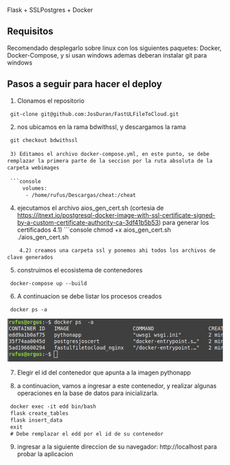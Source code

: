 Flask + SSLPostgres + Docker  

## Requisitos

Recomendado desplegarlo sobre linux con los siguientes paquetes: Docker, Docker-Compose, y si usan windows ademas deberan instalar git para windows

## Pasos a seguir para hacer el deploy

1) Clonamos el repositorio

```console
 git-clone git@github.com:JosDuran/FastULFileToCloud.git
```

2) nos ubicamos en la rama bdwithssl, y descargamos la rama

```console
 git checkout bdwithssl

 3) Editamos el archivo docker-compose.yml, en este punto, se debe remplazar la primera parte de la seccion por la ruta absoluta de la carpeta webimages

 ```console
     volumes:
      - /home/rufus/Descargas/cheat:/cheat
```

4) ejecutamos el archivo aios_gen_cert.sh (cortesia de https://itnext.io/postgresql-docker-image-with-ssl-certificate-signed-by-a-custom-certificate-authority-ca-3df41b5b53) para generar los certificados
    4.1) ```console
 chmod +x aios_gen_cert.sh
 ./aios_gen_cert.sh
```
    4.2) creamos una carpeta ssl y ponemos ahi todos los archivos de clave generados

```
5) construimos el ecosistema de contenedores

```console
 docker-compose up --build
```

6) A continuacion se debe listar los procesos creados

```console
 docker ps -a
```
![](dockerps.png)

7) Elegir el id del contenedor que apunta a la imagen pythonapp

8)  a continuacion, vamos a ingresar a este contenedor, y realizar algunas operaciones en la base de datos para inicializarla.

```console
 docker exec -it edd bin/bash
 flask create_tables
 flask insert_data
 exit
 # Debe remplazar el edd por el id de su contenedor
```
9)  ingresar a la siguiente direccion de su navegador: http://localhost para probar la aplicacion
